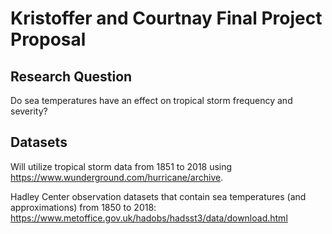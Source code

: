 # Kristoffer and Courtnay Final Project Proposal

## Research Question
Do sea temperatures have an effect on tropical storm frequency and severity?

## Datasets
Will utilize tropical storm data from 1851 to 2018 using https://www.wunderground.com/hurricane/archive.

Hadley Center observation datasets that contain sea temperatures (and approximations) from 1850 to 2018: https://www.metoffice.gov.uk/hadobs/hadsst3/data/download.html
